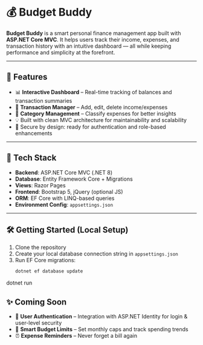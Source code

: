 # 💰 Budget Buddy

**Budget Buddy** is a smart personal finance management app built with **ASP.NET Core MVC**. It helps users track their income, expenses, and transaction history with an intuitive dashboard — all while keeping performance and simplicity at the forefront.

---

## 🚀 Features

- 📊 **Interactive Dashboard** – Real-time tracking of balances and transaction summaries
- 💸 **Transaction Manager** – Add, edit, delete income/expenses
- 🧾 **Category Management** – Classify expenses for better insights
- 💡 Built with clean MVC architecture for maintainability and scalability
- 🔐 Secure by design: ready for authentication and role-based enhancements

---

## 🧰 Tech Stack

- **Backend**: ASP.NET Core MVC (.NET 8)
- **Database**: Entity Framework Core + Migrations
- **Views**: Razor Pages
- **Frontend**: Bootstrap 5, jQuery (optional JS)
- **ORM**: EF Core with LINQ-based queries
- **Environment Config**: `appsettings.json`

---


## 🛠️ Getting Started (Local Setup)

1. Clone the repository  
2. Create your local database connection string in `appsettings.json`  
3. Run EF Core migrations:
   ```bash
   dotnet ef database update
dotnet run

## ✨ Coming Soon

- 🔐 **User Authentication** – Integration with ASP.NET Identity for login & user-level security
- 🧠 **Smart Budget Limits** – Set monthly caps and track spending trends
- ⏰ **Expense Reminders** – Never forget a bill again
